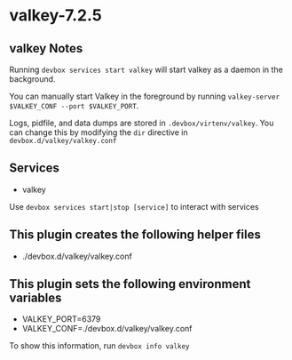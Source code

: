 # valkey-7.2.5

## valkey Notes

Running `devbox services start valkey` will start valkey as a daemon in the background.

You can manually start Valkey in the foreground by running `valkey-server $VALKEY_CONF --port $VALKEY_PORT`.

Logs, pidfile, and data dumps are stored in `.devbox/virtenv/valkey`. You can change this by modifying the `dir` directive in `devbox.d/valkey/valkey.conf`

## Services

* valkey

Use `devbox services start|stop [service]` to interact with services

## This plugin creates the following helper files

* ./devbox.d/valkey/valkey.conf

## This plugin sets the following environment variables

* VALKEY_PORT=6379
* VALKEY_CONF=./devbox.d/valkey/valkey.conf

To show this information, run `devbox info valkey`
